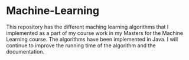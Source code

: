 Machine-Learning
================
This repository has the different maching learning algorithms that I implemented as a part of my course work in my Masters for the Machine Learning course.
The algorithms have been implemented in Java. I will continue to improve the running time of the algorithm and the documentation.
